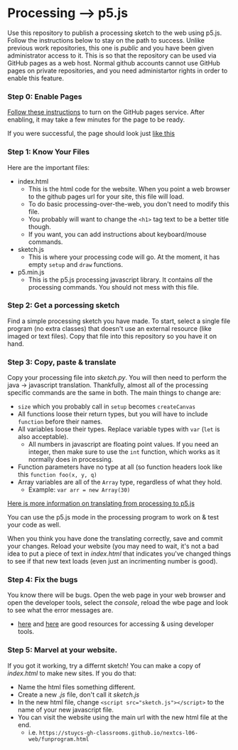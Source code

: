 # Processing --> p5.js

Use this repository to publish a processing sketch to the web using p5.js. Follow the instructions below to stay on the path to success. Unlike previous work repositories, this one is _public_ and you have been given administrator access to it. This is so that the repository can be used via GitHub pages as a web host. Normal github accounts cannot use GitHub pages on private repositories, and you need administartor rights in order to enable this feature.

### Step 0: Enable Pages

[Follow these instructions](https://docs.github.com/en/pages/getting-started-with-github-pages/configuring-a-publishing-source-for-your-github-pages-site) to turn on the GitHub pages service. After enabling, it may take a few minutes for the page to be ready.

If you were successful, the page should look just [like this](https://stuycs-gh-classrooms.github.io/nextcs-l06-web/)

### Step 1: Know Your Files

Here are the important files:
* index.html
  * This is the html code for the website. When you point a web browser to the github pages url for your site, this file will load.
  * To do basic processing-over-the-web, you don't need to modify this file.
  * You probably will want to change the `<h1>` tag text to be a better title though.
  * If you want, you can add instructions about keyboard/mouse commands.   
* sketch.js
  * This is where your processing code will go. At the moment, it has empty `setup` and `draw` functions.
* p5.min.js  
  * This is the p5.js processing javascript library. It contains _all_ the processing commands. You should not mess with this file.


### Step 2: Get a porcessing sketch

Find a simple processing sketch you have made. To start, select a single file program (no extra classes) that doesn't use an external resource (like imaged or text files). Copy that file into this repository so you have it on hand.

### Step 3: Copy, paste & translate

Copy your processing file into _sketch.py_. You will then need to perform the java -> javascript translation. Thankfully, almost all of the processing specific commands are the same in both. The main things to change are:
* `size` which you probably call in `setup` becomes `createCanvas`
* All functions loose their return types, but you will have to include `function` before their names.
* All variables loose their types. Replace variable types with `var` (`let` is also acceptable).
  * All numbers in javascript are floating point values. If you need an integer, then make sure to use the `int` function, which works as it normally does in processing.
* Function parameters have no type at all (so function headers look like this `function foo(x, y, q)` 
* Array variables are all of the `Array` type, regardless of what they hold.
  * Example: `var arr = new Array(30)`

[Here is more information on translating from processing to p5.js](https://github.com/processing/p5.js/wiki/Processing-transition)

You can use the p5.js mode in the processing program to work on & test your code as well.

When you think you have done the translating correctly, save and commit your changes. Reload your website (you may need to wait, it's not a bad idea to put a piece of text in _index.html_ that indicates you've changed things to see if that new text loads (even just an incrimenting number is good).

### Step 4: Fix the bugs

You know there will be bugs. Open the web page in your web browser and open the developer tools, select the _console_, reload the wbe page and look to see what the error messages are.
* [here](https://balsamiq.com/support/faqs/browserconsole/) and [here](https://developer.mozilla.org/en-US/docs/Learn/Common_questions/What_are_browser_developer_tools) are good resources for accessing & using developer tools.

### Step 5: Marvel at your website.

If you got it working, try a differnt sketch! You can make a copy of _index.html_ to make new sites. If you do that:
* Name the html files something different.
* Create a new _.js_ file, don't call it _sketch.js_
* In the new html file, change `<script src="sketch.js"></script>` to the name of your new javascript file.
* You can visit the website using the main url with the new html file at the end.
  * i.e. `https://stuycs-gh-classrooms.github.io/nextcs-l06-web/funprogram.html`
